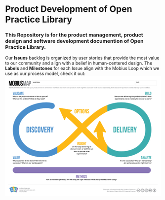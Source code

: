 # Product Development of Open Practice Library

### This Repository is for the product management, product design and software development documention of Open Practice Library. 

Our **Issues** backlog is organized by user stories that provide the most value to our community and align with a belief in human-centered design. The **Labels** and **Milestones** for each Issue align with the Mobius Loop which we use as our process model, check it out: 
![MobiusLoop](https://raw.githubusercontent.com/openpracticelibrary/opl-docs/master/Mobius_Map_ProcessModel_Mobius%20Colors.jpg)
